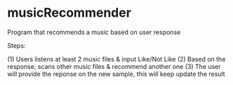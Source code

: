 # musicRecommender
Program that recommends a music based on user response

Steps:

(1) Users listens at least 2 music files & input Like/Not Like 
(2) Based on the response, scans other music files & recommend another one 
(3) The user will provide the reponse on the new sample, this will keep update the result


